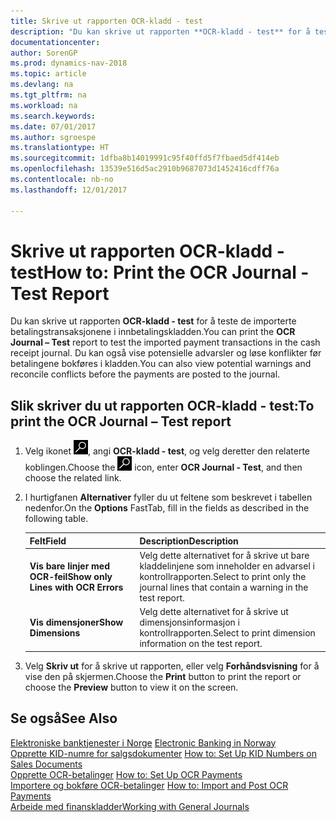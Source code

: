 ```yaml
---
title: Skrive ut rapporten OCR-kladd - test
description: "Du kan skrive ut rapporten **OCR-kladd - test** for å teste de importerte betalingstransaksjonene i innbetalingskladden."
documentationcenter: 
author: SorenGP
ms.prod: dynamics-nav-2018
ms.topic: article
ms.devlang: na
ms.tgt_pltfrm: na
ms.workload: na
ms.search.keywords: 
ms.date: 07/01/2017
ms.author: sgroespe
ms.translationtype: HT
ms.sourcegitcommit: 1dfba8b14019991c95f40ffd5f7fbaed5df414eb
ms.openlocfilehash: 13539e516d5ac2910b9687073d1452416cdff76a
ms.contentlocale: nb-no
ms.lasthandoff: 12/01/2017

---
```

# <a name="how-to-print-the-ocr-journal---test-report"></a><span data-ttu-id="c6710-103">Skrive ut rapporten OCR-kladd - test</span><span class="sxs-lookup"><span data-stu-id="c6710-103">How to: Print the OCR Journal - Test Report</span></span>
<span data-ttu-id="c6710-104">Du kan skrive ut rapporten **OCR-kladd - test** for å teste de importerte betalingstransaksjonene i innbetalingskladden.</span><span class="sxs-lookup"><span data-stu-id="c6710-104">You can print the **OCR Journal – Test** report to test the imported payment transactions in the cash receipt journal.</span></span> <span data-ttu-id="c6710-105">Du kan også vise potensielle advarsler og løse konflikter før betalingene bokføres i kladden.</span><span class="sxs-lookup"><span data-stu-id="c6710-105">You can also view potential warnings and reconcile conflicts before the payments are posted to the journal.</span></span>  

## <a name="to-print-the-ocr-journal--test-report"></a><span data-ttu-id="c6710-106">Slik skriver du ut rapporten OCR-kladd - test:</span><span class="sxs-lookup"><span data-stu-id="c6710-106">To print the OCR Journal – Test report</span></span>  

1.  <span data-ttu-id="c6710-107">Velg ikonet ![Søk etter side eller rapport](../../media/ui-search/search_small.png "Søk etter side eller rapport"), angi **OCR-kladd - test**, og velg deretter den relaterte koblingen.</span><span class="sxs-lookup"><span data-stu-id="c6710-107">Choose the ![Search for Page or Report](../../media/ui-search/search_small.png "Search for Page or Report icon") icon, enter **OCR Journal - Test**, and then choose the related link.</span></span>  
2.  <span data-ttu-id="c6710-108">I hurtigfanen **Alternativer** fyller du ut feltene som beskrevet i tabellen nedenfor.</span><span class="sxs-lookup"><span data-stu-id="c6710-108">On the **Options** FastTab, fill in the fields as described in the following table.</span></span>  

    |<span data-ttu-id="c6710-109">Felt</span><span class="sxs-lookup"><span data-stu-id="c6710-109">Field</span></span>|<span data-ttu-id="c6710-110">Description</span><span class="sxs-lookup"><span data-stu-id="c6710-110">Description</span></span>|  
    |---------------------------------|---------------------------------------|  
    |<span data-ttu-id="c6710-111">**Vis bare linjer med OCR-feil**</span><span class="sxs-lookup"><span data-stu-id="c6710-111">**Show only Lines with OCR Errors**</span></span>|<span data-ttu-id="c6710-112">Velg dette alternativet for å skrive ut bare kladdelinjene som inneholder en advarsel i kontrollrapporten.</span><span class="sxs-lookup"><span data-stu-id="c6710-112">Select to print only the journal lines that contain a warning in the test report.</span></span>|  
    |<span data-ttu-id="c6710-113">**Vis dimensjoner**</span><span class="sxs-lookup"><span data-stu-id="c6710-113">**Show Dimensions**</span></span>|<span data-ttu-id="c6710-114">Velg dette alternativet for å skrive ut dimensjonsinformasjon i kontrollrapporten.</span><span class="sxs-lookup"><span data-stu-id="c6710-114">Select to print dimension information on the test report.</span></span>|  

3.  <span data-ttu-id="c6710-115">Velg **Skriv ut** for å skrive ut rapporten, eller velg **Forhåndsvisning** for å vise den på skjermen.</span><span class="sxs-lookup"><span data-stu-id="c6710-115">Choose the **Print** button to print the report or choose the **Preview** button to view it on the screen.</span></span>  

## <a name="see-also"></a><span data-ttu-id="c6710-116">Se også</span><span class="sxs-lookup"><span data-stu-id="c6710-116">See Also</span></span>  
 <span data-ttu-id="c6710-117">[Elektroniske banktjenester i Norge](electronic-banking-in-norway.md) </span><span class="sxs-lookup"><span data-stu-id="c6710-117">[Electronic Banking in Norway](electronic-banking-in-norway.md) </span></span>  
 <span data-ttu-id="c6710-118">[Opprette KID-numre for salgsdokumenter](how-to-set-up-kid-numbers-on-sales-documents.md) </span><span class="sxs-lookup"><span data-stu-id="c6710-118">[How to: Set Up KID Numbers on Sales Documents](how-to-set-up-kid-numbers-on-sales-documents.md) </span></span>  
 <span data-ttu-id="c6710-119">[Opprette OCR-betalinger](how-to-set-up-ocr-payments.md) </span><span class="sxs-lookup"><span data-stu-id="c6710-119">[How to: Set Up OCR Payments](how-to-set-up-ocr-payments.md) </span></span>  
 <span data-ttu-id="c6710-120">[Importere og bokføre OCR-betalinger](how-to-import-and-post-ocr-payments.md) </span><span class="sxs-lookup"><span data-stu-id="c6710-120">[How to: Import and Post OCR Payments](how-to-import-and-post-ocr-payments.md) </span></span>  
 [<span data-ttu-id="c6710-121">Arbeide med finanskladder</span><span class="sxs-lookup"><span data-stu-id="c6710-121">Working with General Journals</span></span>](../../ui-work-general-journals.md)

